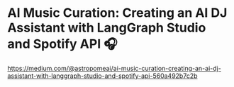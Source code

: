 # AI Music Curation: Creating an AI DJ Assistant with LangGraph Studio and Spotify API 🎧

https://medium.com/@astropomeai/ai-music-curation-creating-an-ai-dj-assistant-with-langgraph-studio-and-spotify-api-560a492b7c2b